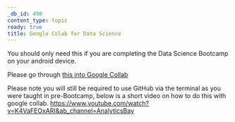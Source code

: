 ```yaml
---
_db_id: 498
content_type: topic
ready: true
title: Google Colab for Data Science
---
```


You should only need this if you are completing the Data Science Bootcamp on your android device.

Please go through [this into Google Collab](https://colab.research.google.com/notebooks/intro.ipynb#recent=true)

Please note you will still be required to use GitHub via the terminal as you were taught in pre-Bootcamp, below is a short video on how to do this with google collab.
https://www.youtube.com/watch?v=K4VaFEOxARI&ab_channel=AnalyticsBay
